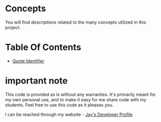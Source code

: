 # Concepts

You will find descriptions related to the many concepts utilized in this project. 

# Table Of Contents

* [Quote Identifier](QuoteIdentifier.md)

# important note 

This code is provided as is without any warranties. It's primarily meant for my own personal use, and to make it easy for me share code with my students. Feel free to use this code as it pleases you.

I can be reached through my website - [Jay's Developer Profile](https://jay-study-nildana.github.io/developerprofile)